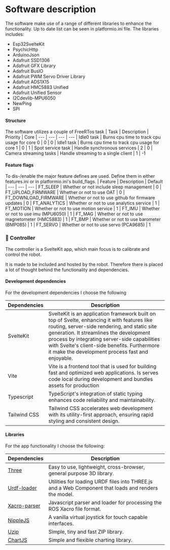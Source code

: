 # Software description

The software make use of a range of different libraries to enhance the functionality.
Up to date list can be seen in platformio.ini file.
The libraries includes:

- Esp32SvelteKit
- PsychicHttp
- ArduinoJson
- Adafruit SSD1306
- Adafruit GFX Library
- Adafruit BusIO
- Adafruit PWM Servo Driver Library
- Adafruit ADS1X15
- Adafruit HMC5883 Unified
- Adafruit Unified Sensor
- I2Cdevlib-MPU6050
- NewPing
- SPI

#### Structure

The software utilizes a couple of FreeRTos task
| Task | Description | Priority | Core
| --- | --- | --- | ---
| Idle0 task | Burns cpu time to track cpu usage for core 0 | 0 | 0
| Idle1 task | Burns cpu time to track cpu usage for core 1 | 0 | 1
| Spot service task | Handle synchronous services | 2 | 0
| Camera streaming tasks | Handle streaming to a single client | 1 | -1

#### Feature flags

To dis-/enable the major feature defines are used. Define them in either features.ini or in platformio.ini's build_flags.
| Feature | Description | Default
| --- | --- | ---
| FT_SLEEP | Whether or not include sleep management | 0
| FT_UPLOAD_FIRMWARE | Whether or not to use OAT | 0
| FT_DOWNLOAD_FIRMWARE | Whether or not to use github for firmware updates | 0
| FT_ANALYTICS | Whether or not to use analytics service | 1
| FT_MOTION | Whether or not to use motion service | 1
| FT_IMU | Whether or not to use imu (MPU6050) | 1
| FT_MAG | Whether or not to use magnetometer (HMC5883) | 1
| FT_BMP | Whether or not to use barometer (BMP085) | 1
| FT_SERVO | Whether or not to use servo (PCA9685) | 1

### 📲 Controller

The controller is a SvelteKit app, which main focus is to calibrate and control the robot.

<!-- Write about the emulation, stream, controls and link to the space issues -->

It is made to be included and hosted by the robot.
Therefore there is placed a lot of thought behind the functionality and dependencies.

#### Development dependencies

For the development dependencies I choose the following

| Dependencies | Description                                                                                                                                                                                                                                                                                                                                  |
| ------------ | -------------------------------------------------------------------------------------------------------------------------------------------------------------------------------------------------------------------------------------------------------------------------------------------------------------------------------------------- |
| SvelteKit    | SvelteKit is an application framework built on top of Svelte, enhancing it with features like routing, server-side rendering, and static site generation. It streamlines the development process by integrating server-side capabilities with Svelte's client-side benefits. Furthermore it make the development process fast and enjoyable. |
| Vite         | Vite is a frontend tool that is used for building fast and optimized web applications. Is serves code local during development and bundles assets for production                                                                                                                                                                             |
| Typescript   | TypeScript's integration of static typing enhances code reliability and maintainability.                                                                                                                                                                                                                                                     |
| Tailwind CSS | Tailwind CSS accelerates web development with its utility-first approach, ensuring rapid styling and consistent design.                                                                                                                                                                                                                      |

#### Libraries

For the app functionality I choose the following:

| Dependencies                                               | Description                                                                                          |
| ---------------------------------------------------------- | ---------------------------------------------------------------------------------------------------- |
| [Three](https://www.npmjs.com/package/three)               | Easy to use, lightweight, cross-browser, general purpose 3D library.                                 |
| [Urdf-loader](https://www.npmjs.com/package/urdf-loader)   | Utilities for loading URDF files into THREE.js and a Web Component that loads and renders the model. |
| [Xacro-parser](https://www.npmjs.com/package/xacro-parser) | Javascript parser and loader for processing the ROS Xacro file format.                               |
| [NippleJS](https://www.npmjs.com/package/nipplejs)         | A vanilla virtual joystick for touch capable interfaces.                                             |
| [Uzip](https://www.npmjs.com/package/uzip)                 | Simple, tiny and fast ZIP library.                                                                   |
| [ChartJS](https://www.npmjs.com/package/chart.js)          | Simple and flexible charting library.                                                                |
